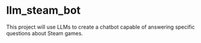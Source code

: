 # llm_steam_bot
This project will use LLMs to create a chatbot capable of answering specific questions about Steam games.
